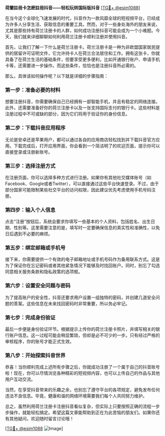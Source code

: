**荷蘭註冊卡怎麽註冊抖音——轻松玩转国际版抖音** [[TG💪+ @esim1088](https://t.me/s/esim1088)]

在当今这个全球化飞速发展的时代，抖音作为一款风靡全球的短视频平台，已经成为许多人分享生活、获取信息的重要工具。然而，对于一些身处海外的朋友来说，尤其是那些持有荷兰注册卡的人群，如何成功注册抖音可能会成为一个小难题。今天，我们就来详细聊聊如何利用荷兰注册卡顺利注册并使用抖音。

首先，让我们了解一下什么是荷兰注册卡。荷兰注册卡是一种为非欧盟国家居民提供的居留许可证明文件，它允许持卡人在荷兰合法居住和工作。拥有这张卡，你就具备了在荷兰生活的基础条件，但要享受更多便利，比如开通银行账户、申请手机卡等，还需要进一步操作。而这些条件，恰恰也是注册抖音所必需的。

那么，具体该如何操作呢？以下就是详细的步骤指南：

### **第一步：准备必要的材料**
想要注册抖音，你需要确保自己已经拥有一部智能手机，并且有稳定的网络连接。此外，还需要准备好你的荷兰注册卡以及一张支持国际支付的银行卡。这些材料是注册过程中不可或缺的部分，因为它们将用于验证你的身份信息。

### **第二步：下载抖音应用程序**
无论是安卓还是苹果用户，都可以通过各自的应用商店轻松找到并下载抖音官方应用。下载完成后，打开应用界面，你会看到一个简洁明了的欢迎页面，提示你可以直接登录或注册新账号。

### **第三步：选择注册方式**
在注册页面，你可以选择多种方式进行注册。如果你有其他社交媒体账号（如Facebook、Google或者Twitter），可以直接通过这些平台快速登录。不过，由于部分国家可能限制某些社交平台的访问权限，因此建议优先考虑使用手机号码注册。

### **第四步：输入个人信息**
点击“注册”按钮后，系统会要求你填写一些基本的个人资料，包括姓名、出生日期、性别等。这里需要注意的是，填写时一定要确保信息的真实性和准确性，以免日后遇到不必要的麻烦。

### **第五步：绑定邮箱或手机号**
接下来，你需要提供一个有效的电子邮箱地址或手机号码作为备用联系方式。这是为了保证你在忘记密码或者其他紧急情况下能够及时找回账户。同时，别忘了勾选同意相关服务条款和隐私政策的选项框。

### **第六步：设置安全问题与密码**
为了提高账户的安全性，抖音还要求用户设置一组独特的密码，并创建几道安全问题的答案。这些信息在未来找回密码时非常重要，所以务必牢记。

### **第七步：完成身份验证**
最后一步便是身份验证环节。根据提示上传你的荷兰注册卡照片，并填写相关的银行账户信息。这一过程可能会稍显繁琐，但却是必不可少的一步。只有经过严格的审核程序，你的账号才能正式生效。

### **第八步：开始探索抖音世界**
恭喜！当你顺利完成上述所有步骤之后，你就成功注册了一个属于自己的抖音账号啦！现在，你可以尽情浏览各种精彩的短视频内容，也可以上传自己的作品与其他用户互动交流。

当然，在享受抖音带来的乐趣之余，也别忘了遵守平台的各项规定，避免发布任何违法不良信息。毕竟，健康和谐的网络环境需要我们每个人共同努力维护。

总之，虽然利用荷兰注册卡注册抖音看似复杂，但实际上只要按照正确的流程一步步操作，就能轻松搞定。希望这篇文章能帮助到正在为此苦恼的朋友们。如果你还有其他疑问，欢迎随时留言讨论哦！

[[TG💪+ @esim1088](https://t.me/s/esim1088) ![Image](https://i.postimg.cc/4NQfJmqS/Snipaste-2025-05-13-00-14-12.png)]